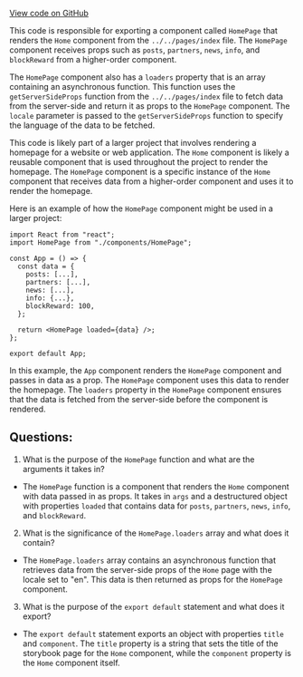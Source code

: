 [View code on GitHub](https://github.com/ergoplatform/ergoweb/stories/pages/home.stories.jsx)

This code is responsible for exporting a component called `HomePage` that renders the `Home` component from the `../../pages/index` file. The `HomePage` component receives props such as `posts`, `partners`, `news`, `info`, and `blockReward` from a higher-order component. 

The `HomePage` component also has a `loaders` property that is an array containing an asynchronous function. This function uses the `getServerSideProps` function from the `../../pages/index` file to fetch data from the server-side and return it as props to the `HomePage` component. The `locale` parameter is passed to the `getServerSideProps` function to specify the language of the data to be fetched.

This code is likely part of a larger project that involves rendering a homepage for a website or web application. The `Home` component is likely a reusable component that is used throughout the project to render the homepage. The `HomePage` component is a specific instance of the `Home` component that receives data from a higher-order component and uses it to render the homepage.

Here is an example of how the `HomePage` component might be used in a larger project:

```
import React from "react";
import HomePage from "./components/HomePage";

const App = () => {
  const data = {
    posts: [...],
    partners: [...],
    news: [...],
    info: {...},
    blockReward: 100,
  };

  return <HomePage loaded={data} />;
};

export default App;
```

In this example, the `App` component renders the `HomePage` component and passes in data as a prop. The `HomePage` component uses this data to render the homepage. The `loaders` property in the `HomePage` component ensures that the data is fetched from the server-side before the component is rendered.
## Questions: 
 1. What is the purpose of the `HomePage` function and what are the arguments it takes in?
- The `HomePage` function is a component that renders the `Home` component with data passed in as props. It takes in `args` and a destructured object with properties `loaded` that contains data for `posts`, `partners`, `news`, `info`, and `blockReward`.

2. What is the significance of the `HomePage.loaders` array and what does it contain?
- The `HomePage.loaders` array contains an asynchronous function that retrieves data from the server-side props of the `Home` page with the locale set to "en". This data is then returned as props for the `HomePage` component.

3. What is the purpose of the `export default` statement and what does it export?
- The `export default` statement exports an object with properties `title` and `component`. The `title` property is a string that sets the title of the storybook page for the `Home` component, while the `component` property is the `Home` component itself.